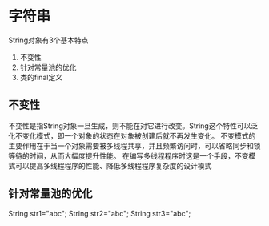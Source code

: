 # 字符串
String对象有3个基本特点
1. 不变性
2. 针对常量池的优化
3. 类的final定义

## 不变性
不变性是指String对象一旦生成，则不能在对它进行改变。String这个特性可以泛化不变化模式，即一个对象的状态在对象被创建后就不再发生变化。
不变模式的主要作用在于当一个对象需要被多线程共享，并且频繁访问时，可以省略同步和锁等待的时间，从而大幅度提升性能。
在编写多线程程序时这是一个手段，不变模式可以提高多线程程序的性能、降低多线程程序复杂度的设计模式

## 针对常量池的优化

String str1="abc";
String str2="abc";
String str3="abc";
